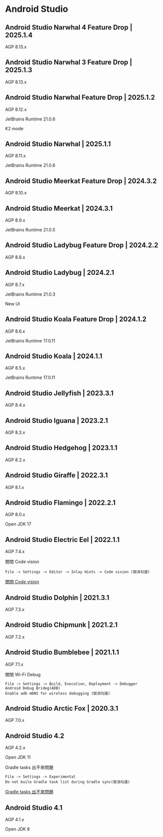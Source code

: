 # Android Studio



## Android Studio Narwhal 4 Feature Drop | 2025.1.4

AGP 8.13.x



## Android Studio Narwhal 3 Feature Drop | 2025.1.3

AGP 8.13.x



## Android Studio Narwhal Feature Drop | 2025.1.2

AGP 8.12.x

JetBrains Runtime 21.0.6

K2 mode



## Android Studio Narwhal | 2025.1.1

AGP 8.11.x

JetBrains Runtime 21.0.6



## Android Studio Meerkat Feature Drop | 2024.3.2

AGP 8.10.x



## Android Studio Meerkat | 2024.3.1

AGP 8.9.x

JetBrains Runtime 21.0.5



## Android Studio Ladybug Feature Drop | 2024.2.2

AGP 8.8.x



## Android Studio Ladybug | 2024.2.1

AGP 8.7.x

JetBrains Runtime 21.0.3

New UI



## Android Studio Koala Feature Drop | 2024.1.2

AGP 8.6.x

JetBrains Runtime 17.0.11



## Android Studio Koala | 2024.1.1

AGP 8.5.x

JetBrains Runtime 17.0.11



## Android Studio Jellyfish | 2023.3.1

AGP 8.4.x



## Android Studio Iguana | 2023.2.1

AGP 8.3.x



## Android Studio Hedgehog | 2023.1.1

AGP 8.2.x



## Android Studio Giraffe | 2022.3.1

AGP 8.1.x



## Android Studio Flamingo | 2022.2.1

AGP 8.0.x

Open JDK 17



## Android Studio Electric Eel | 2022.1.1

AGP 7.4.x

關閉 Code vision

```
File -> Settings -> Editor -> Inlay Hints -> Code vision (取消勾選)
```

[關閉 Code vision](https://stackoverflow.com/questions/75110696/how-to-disable-git-information-inlay-hints-in-editor-in-android-studio-electri)



## Android Studio Dolphin | 2021.3.1

AGP 7.3.x



## Android Studio Chipmunk | 2021.2.1

AGP 7.2.x



## Android Studio Bumblebee | 2021.1.1

AGP 7.1.x

關閉 Wi-Fi Debug

```
File -> Settings -> Build, Execution, Deployment -> Debugger
Android Debug Brideg(ADB)
Enable adb mDNS for wireless debugging (取消勾選)
```



## Android Studio Arctic Fox | 2020.3.1

AGP 7.0.x



## Android Studio 4.2

AGP 4.2.x

Open JDK 11

Gradle tasks 出不來問題

```
File -> Settings -> Experimental
Do not buile Gradle task list during Gradle sync(取消勾選)
```

[Gradle tasks 出不來問題](https://stackoverflow.com/questions/67405791/gradle-tasks-are-not-showing-in-the-gradle-tool-window-in-android-studio-4-2)



## Android Studio 4.1

AGP 4.1.x

Open JDK 8